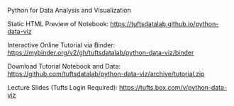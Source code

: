 Python for Data Analysis and Visualization

Static HTML Preview of Notebook: https://tuftsdatalab.github.io/python-data-viz

Interactive Online Tutorial via Binder: https://mybinder.org/v2/gh/tuftsdatalab/python-data-viz/binder

Download Tutorial Notebook and Data: https://github.com/tuftsdatalab/python-data-viz/archive/tutorial.zip

Lecture Slides (Tufts Login Required): https://tufts.box.com/v/python-data-viz
